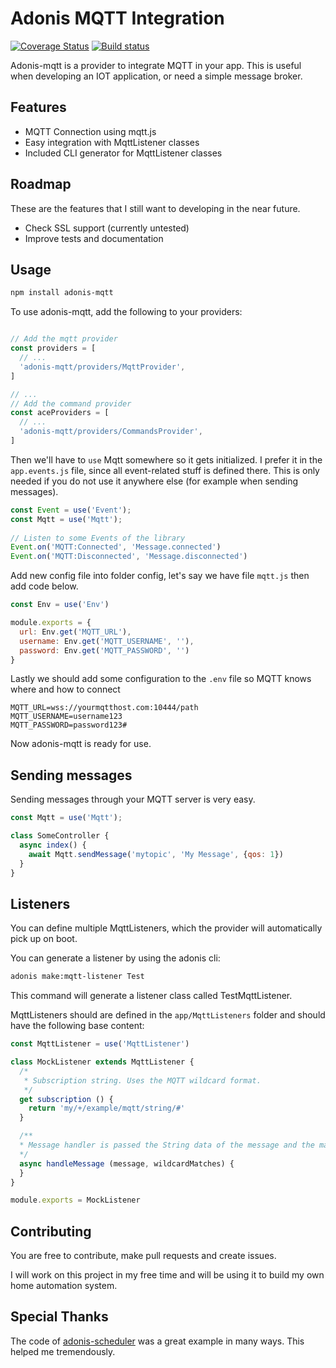 # Adonis MQTT Integration

[![Coverage Status](https://coveralls.io/repos/github/Morlack/adonis-mqtt/badge.svg?branch=master)](https://coveralls.io/github/Morlack/adonis-mqtt?branch=master)
[![Build status](https://ci.appveyor.com/api/projects/status/ox5qs72l40kxci34/branch/master?svg=true)](https://ci.appveyor.com/project/Morlack/adonis-mqtt/branch/master)

Adonis-mqtt is a provider to integrate MQTT in your app. This is useful when developing an IOT application, or need a simple message broker.

## Features
- MQTT Connection using mqtt.js
- Easy integration with MqttListener classes
- Included CLI generator for MqttListener classes

## Roadmap
These are the features that I still want to developing in the near future.

- Check SSL support (currently untested)
- Improve tests and documentation

## Usage

```bash
npm install adonis-mqtt
```

To use adonis-mqtt, add the following to your providers:

```js

// Add the mqtt provider
const providers = [
  // ...
  'adonis-mqtt/providers/MqttProvider',
]

// ...
// Add the command provider
const aceProviders = [
  // ...
  'adonis-mqtt/providers/CommandsProvider',
]
```

Then we'll have to `use` Mqtt somewhere so it gets initialized. I prefer it in the `app.events.js` file, since all event-related stuff is defined there. 
This is only needed if you do not use it anywhere else (for example when sending messages).

```js
const Event = use('Event');
const Mqtt = use('Mqtt');
   
// Listen to some Events of the library
Event.on('MQTT:Connected', 'Message.connected')
Event.on('MQTT:Disconnected', 'Message.disconnected')
```

Add new config file into folder config, let's say we have file `mqtt.js` then add code below.

```js
const Env = use('Env')

module.exports = {
  url: Env.get('MQTT_URL'),
  username: Env.get('MQTT_USERNAME', ''),
  password: Env.get('MQTT_PASSWORD', '')
}
```

Lastly we should add some configuration to the `.env` file so MQTT knows where and how to connect

```
MQTT_URL=wss://yourmqtthost.com:10444/path
MQTT_USERNAME=username123
MQTT_PASSWORD=password123#
```

Now adonis-mqtt is ready for use. 

## Sending messages

Sending messages through your MQTT server is very easy.

```js
const Mqtt = use('Mqtt');

class SomeController {
  async index() {
    await Mqtt.sendMessage('mytopic', 'My Message', {qos: 1})
  }
}

```

## Listeners
You can define multiple MqttListeners, which the provider will automatically pick up on boot.

You can generate a listener by using the adonis cli:

```bash
adonis make:mqtt-listener Test
```

This command will generate a listener class called TestMqttListener.

MqttListeners should are defined in the `app/MqttListeners` folder and should have the following base content:

```js
const MqttListener = use('MqttListener')

class MockListener extends MqttListener {
  /*
   * Subscription string. Uses the MQTT wildcard format.
   */
  get subscription () {
    return 'my/+/example/mqtt/string/#'
  }

  /**
  * Message handler is passed the String data of the message and the matched wildcard values
  */
  async handleMessage (message, wildcardMatches) {
  }
}

module.exports = MockListener

```

## Contributing
You are free to contribute, make pull requests and create issues. 

I will work on this project in my free time and will be using it to build my own home automation system. 

## Special Thanks

The code of [adonis-scheduler](https://github.com/nrempel/adonis-scheduler/) was a great example in many ways. This helped me tremendously. 
